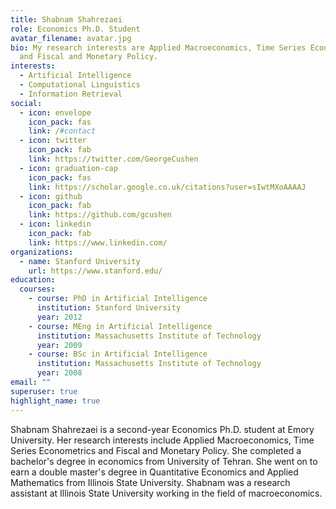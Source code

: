 ```yaml
---
title: Shabnam Shahrezaei
role: Economics Ph.D. Student
avatar_filename: avatar.jpg
bio: My research interests are Applied Macroeconomics, Time Series Econometrics
  and Fiscal and Monetary Policy.
interests:
  - Artificial Intelligence
  - Computational Linguistics
  - Information Retrieval
social:
  - icon: envelope
    icon_pack: fas
    link: /#contact
  - icon: twitter
    icon_pack: fab
    link: https://twitter.com/GeorgeCushen
  - icon: graduation-cap
    icon_pack: fas
    link: https://scholar.google.co.uk/citations?user=sIwtMXoAAAAJ
  - icon: github
    icon_pack: fab
    link: https://github.com/gcushen
  - icon: linkedin
    icon_pack: fab
    link: https://www.linkedin.com/
organizations:
  - name: Stanford University
    url: https://www.stanford.edu/
education:
  courses:
    - course: PhD in Artificial Intelligence
      institution: Stanford University
      year: 2012
    - course: MEng in Artificial Intelligence
      institution: Massachusetts Institute of Technology
      year: 2009
    - course: BSc in Artificial Intelligence
      institution: Massachusetts Institute of Technology
      year: 2008
email: ""
superuser: true
highlight_name: true
---
```

Shabnam Shahrezaei is a second-year Economics Ph.D. student at Emory University. Her research interests include Applied Macroeconomics, Time Series Econometrics and Fiscal and Monetary Policy. She completed a bachelor's degree in economics from University of Tehran. She went on to earn a double master's degree in Quantitative Economics and Applied Mathematics from Illinois State University. Shabnam was a research assistant at Illinois State University working in the field of macroeconomics.